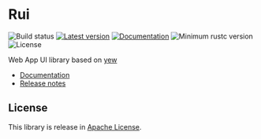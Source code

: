 
# Rui

![Build status](https://github.com/RustVis/zu/actions/workflows/rust.yml/badge.svg)
[![Latest version](https://img.shields.io/crates/v/zu.svg)](https://crates.io/crates/zu)
[![Documentation](https://docs.rs/zu/badge.svg)](https://docs.rs/zu)
![Minimum rustc version](https://img.shields.io/badge/rustc-1.56+-yellow.svg)
![License](https://img.shields.io/crates/l/zu.svg)

Web App UI library based on [yew](https://yew.rs)

- [Documentation](https://docs.rs/zu)
- [Release notes](https://github.com/RustVis/zu/releases)

## License
This library is release in [Apache License](LICENSE).
